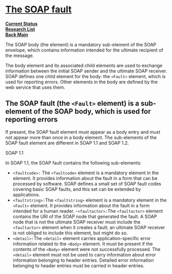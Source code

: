 # **[The SOAP fault](https://www.ibm.com/docs/en/integration-bus/10.0?topic=message-soap-fault)**

**[Current Status](../../../development/status/weekly/current_status.md)**\
**[Research List](../../../research/research_list.md)**\
**[Back Main](../../../README.md)**

The SOAP body (the <Body> element) is a mandatory sub-element of the SOAP envelope, which contains information intended for the ultimate recipient of the message.

The body element and its associated child elements are used to exchange information between the initial SOAP sender and the ultimate SOAP receiver. SOAP defines one child element for the body: the ```<Fault>``` element, which is used for reporting errors. Other elements in the body are defined by the web service that uses them.

## The SOAP fault (the ```<Fault>``` element) is a sub-element of the SOAP body, which is used for reporting errors

If present, the SOAP fault element must appear as a body entry and must not appear more than once in a body element. The sub-elements of the SOAP fault element are different in SOAP 1.1 and SOAP 1.2.

SOAP 1.1

In SOAP 1.1, the SOAP fault contains the following sub-elements:

- ```<faultcode>:``` The ```<faultcode>``` element is a mandatory element in the <Fault> element. It provides information about the fault in a form that can be processed by software. SOAP defines a small set of SOAP fault codes covering basic SOAP faults, and this set can be extended by applications.
- ```<faultstring>:```The ```<faultstring>``` element is a mandatory element in the ```<Fault>``` element. It provides information about the fault in a form intended for a human reader.
-```<faultactor>:```The ```<faultactor>``` element contains the URI of the SOAP node that generated the fault. A SOAP node that is not the ultimate SOAP receiver must include the ```<faultactor>``` element when it creates a fault; an ultimate SOAP receiver is not obliged to include this element, but might do so.
- ```<detail>:```The ```<detail>``` element carries application-specific error information related to the ```<Body>``` element. It must be present if the contents of the ```<Body>``` element were not successfully processed. The ```<detail>``` element must not be used to carry information about error information belonging to header entries. Detailed error information belonging to header entries must be carried in header entries.

